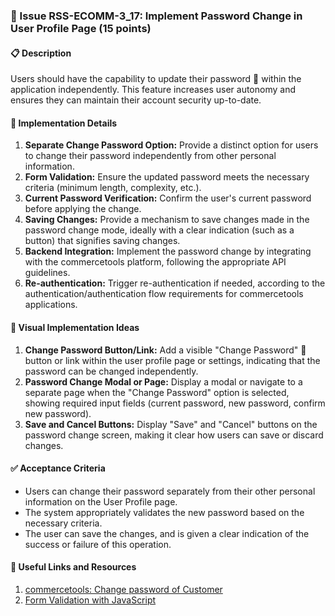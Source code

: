 ### 🎯 Issue RSS-ECOMM-3_17: Implement Password Change in User Profile Page (15 points)

#### 📋 Description

Users should have the capability to update their password 🔑 within the application independently. This feature increases user autonomy and ensures they can maintain their account security up-to-date.

#### 🔨 Implementation Details

1. **Separate Change Password Option:** Provide a distinct option for users to change their password independently from other personal information.
2. **Form Validation:** Ensure the updated password meets the necessary criteria (minimum length, complexity, etc.).
3. **Current Password Verification:** Confirm the user's current password before applying the change.
4. **Saving Changes:** Provide a mechanism to save changes made in the password change mode, ideally with a clear indication (such as a button) that signifies saving changes.
5. **Backend Integration:** Implement the password change by integrating with the commercetools platform, following the appropriate API guidelines.
6. **Re-authentication:** Trigger re-authentication if needed, according to the authentication/authentication flow requirements for commercetools applications.

#### 🎨 Visual Implementation Ideas

1. **Change Password Button/Link:** Add a visible "Change Password" 🔑 button or link within the user profile page or settings, indicating that the password can be changed independently.
2. **Password Change Modal or Page:** Display a modal or navigate to a separate page when the "Change Password" option is selected, showing required input fields (current password, new password, confirm new password).
3. **Save and Cancel Buttons:** Display "Save" and "Cancel" buttons on the password change screen, making it clear how users can save or discard changes.

#### ✅ Acceptance Criteria

- Users can change their password separately from their other personal information on the User Profile page.
- The system appropriately validates the new password based on the necessary criteria.
- The user can save the changes, and is given a clear indication of the success or failure of this operation.

#### 🔗 Useful Links and Resources

1. [commercetools: Change password of Customer](https://docs.commercetools.com/api/projects/customers#change-password-of-customer)
2. [Form Validation with JavaScript](https://www.w3schools.com/js/js_validation.asp)
